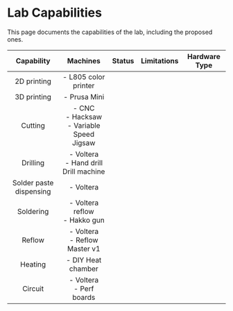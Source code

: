 # Lab Capabilities

This page documents the capabilities of the lab, including the proposed ones.

| Capability | Machines | Status | Limitations | Hardware Type |
|:----------:|:--------:|:------:|:-----------:|:-------------:|
|2D printing |- L805 color printer |        |             |               |
|3D printing |- Prusa Mini |        |             |               |
|Cutting     |- CNC<br/>- Hacksaw <br/> - Variable Speed Jigsaw |        |             |               |
|Drilling    |- Voltera <br/>- Hand drill<br/> Drill machine |        |             |               |
|Solder paste dispensing|- Voltera          |        |             |               |
|Soldering |- Voltera reflow<br/>- Hakko gun |        |             |               |
|Reflow |- Voltera<br/>- Reflow Master v1 |        |             |               |
|Heating|- DIY Heat chamber<br/>          |        |             |               |
|Circuit|- Voltera<br/>- Perf boards |        |             |               |

